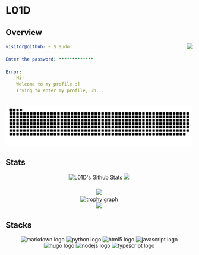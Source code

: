 # L01D
## Overview
<picture>
    <source
      srcset="https://lanyard.cnrad.dev/api/477856586765828127?theme=dark&idleMessage=Resting"
      media="(prefers-color-scheme: dark)"
    />
    <source
      srcset="https://lanyard.cnrad.dev/api/477856586765828127?theme=light&idleMessage=Resting"
      media="(prefers-color-scheme: light), (prefers-color-scheme: no-preference)"
    />
    <img src="https://lanyard.cnrad.dev/api/477856586765828127&idleMessage=Resting" align="right"/>
</picture>

```yml
visitor@github: ~ $ sudo
---------------------------------------------
Enter the password: *************

Error:
    Hi!
    Welcome to my profile :]
    Trying to enter my profile, uh...
    
```

<div align="center">
  <img src="https://raw.githubusercontent.com/IL01DI/IL01DI/output/snake.svg" alt="Snake animation" />
</div>

## Stats

<div align="center">
  <img src="https://github-readme-stats.vercel.app/api?username=il01di&show_icons=true&include_all_commits=true&hide_border=true&theme=transparent&order1" alt="L01D's Github Stats" />    
  <img src="https://github-readme-stats.vercel.app/api/top-langs?username=IL01DI&locale=en&hide_title=false&layout=compact&card_width=320&langs_count=6&hide_border=true&order=2"/>
</div>

###

<div align=center>
<picture>
  <source
    srcset="https://streak-stats.demolab.com?user=IL01DI&locale=en&mode=weekly&theme=github_dark&hide_border=false&border_radius=5&order=1"
    media="(prefers-color-scheme: dark)"
  />
  <source
    srcset="https://streak-stats.demolab.com?user=IL01DI&locale=en&mode=weekly&theme=github_light&hide_border=false&border_radius=5&order=1"
    media="(prefers-color-scheme: light), (prefers-color-scheme: no-preference)"
  />
  <img src="https://streak-stats.demolab.com?user=IL01DI&locale=en&mode=weekly" />
</picture>
</div>


<div align="center">
  <img src="https://github-profile-trophy.vercel.app?username=IL01DI&theme=flat&column=-1&row=1&margin-w=8&margin-h=8&no-bg=true&no-frame=false&order=4" height="150" alt="trophy graph"  />
</div>
<div align="center">
  <picture>
    <source
      srcset="https://github-readme-activity-graph.vercel.app/graph?username=IL01DI&radius=16&theme=github-dark&area=true&order=5"
      media="(prefers-color-scheme: dark)"
    />
    <source
      srcset="https://github-readme-activity-graph.vercel.app/graph?username=IL01DI&radius=16&theme=github-light&area=true&order=5"
      media="(prefers-color-scheme: light), (prefers-color-scheme: no-preference)"
    />
    <img src="https://github-readme-activity-graph.vercel.app/graph?username=IL01DI&radius=16" />
  </picture>
</div>

## Stacks
<div align="center">
  <img src="https://cdn.jsdelivr.net/gh/devicons/devicon/icons/markdown/markdown-original.svg" height="40" alt="markdown logo"  />
  <img src="https://cdn.jsdelivr.net/gh/devicons/devicon/icons/python/python-original.svg" height="40" alt="python logo"  />
  <img src="https://cdn.jsdelivr.net/gh/devicons/devicon/icons/html5/html5-original.svg" height="40" alt="html5 logo"  />
  <img src="https://cdn.jsdelivr.net/gh/devicons/devicon/icons/javascript/javascript-original.svg" height="40" alt="javascript logo"  />
  <img src="https://cdn.jsdelivr.net/gh/devicons/devicon/icons/hugo/hugo-original.svg" height="40" alt="hugo logo"  />
  <img src="https://cdn.jsdelivr.net/gh/devicons/devicon/icons/nodejs/nodejs-original.svg" height="40" alt="nodejs logo"  />
  <img src="https://cdn.jsdelivr.net/gh/devicons/devicon/icons/typescript/typescript-original.svg" height="40" alt="typescript logo"  />
</div>
